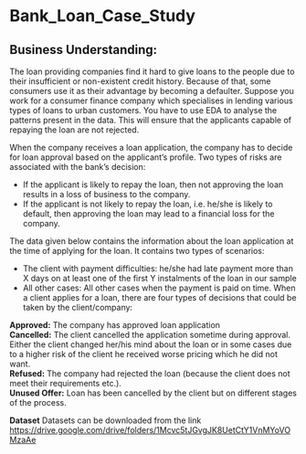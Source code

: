 # Bank_Loan_Case_Study

## **Business Understanding:**
The loan providing companies find it hard to give loans to the people due to their insufficient or non-existent credit history. Because of that, some consumers use it as their advantage by becoming a defaulter. Suppose you work for a consumer finance company which specialises in lending various types of loans to urban customers. You have to use EDA to analyse the patterns present in the data. This will ensure that the applicants capable of repaying the loan are not rejected.

When the company receives a loan application, the company has to decide for loan approval based on the applicant’s profile. Two types of risks are associated with the bank’s decision:

- If the applicant is likely to repay the loan, then not approving the loan results in a loss of business to the company.
- If the applicant is not likely to repay the loan, i.e. he/she is likely to default, then approving the loan may lead to a financial loss for the company.

The data given below contains the information about the loan application at the time of applying for the loan. It contains two types of scenarios:
- The client with payment difficulties: he/she had late payment more than X days on at least one of the first Y instalments of the loan in our sample
- All other cases: All other cases when the payment is paid on time.
When a client applies for a loan, there are four types of decisions that could be taken by the client/company:

**Approved:** The company has approved loan application <br>
**Cancelled:** The client cancelled the application sometime during approval. Either the client changed her/his mind about the loan or in some cases due to a higher risk of the client he received worse pricing which he did not want.<br>
**Refused:** The company had rejected the loan (because the client does not meet their requirements etc.).<br>
**Unused Offer:** Loan has been cancelled by the client but on different stages of the process.

**Dataset**
Datasets can be downloaded from the link https://drive.google.com/drive/folders/1Mcvc5tJGvgJK8UetCtY1VnMYoVOMzaAe
